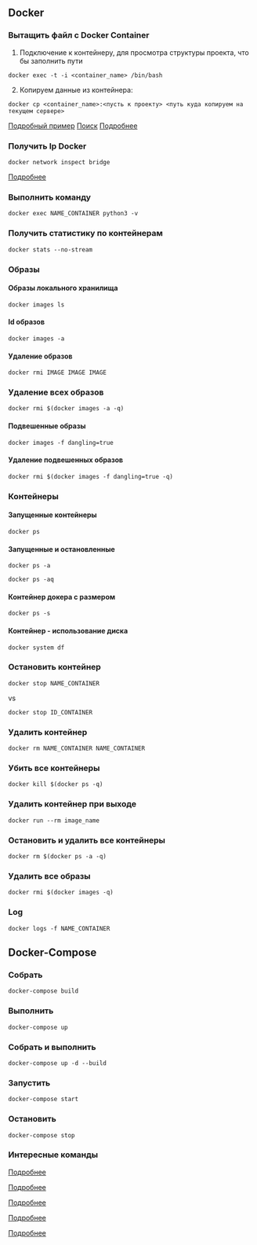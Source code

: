 ## Docker
### Вытащить файл с Docker Container
1. Подключение к контейнеру, для просмотра структуры проекта, что бы заполнить пути
```docker
docker exec -t -i <container_name> /bin/bash
```
2. Копируем данные из контейнера:
```docker
docker cp <container_name>:<пусть к проекту> <путь куда копируем на текущем сервере>
```

[Подробный пример](https://qna.habr.com/q/407474)
[Поиск](https://www.google.com/search?q=%D0%B4%D0%BE%D1%81%D1%82%D0%B0%D1%82%D1%8C+%D1%84%D0%B0%D0%B9%D0%BB+%D1%81+docker+%D0%BA%D0%BE%D0%BD%D1%82%D0%B5%D0%B9%D0%BD%D0%B5%D1%80%D0%B0&oq=%D0%B4%D0%BE%D1%81%D1%82%D0%B0%D1%82%D1%8C+%D1%84%D0%B0%D0%B9%D0%BB+%D1%81+%D0%B4%D0%BE%D0%BA%D0%B5%D1%80+%D0%BA%D0%BE%D0%BD%D1%82&aqs=chrome.1.69i57j33i22i29i30.6359j0j7&sourceid=chrome&ie=UTF-8)
[Подробнее](https://rtfm.co.ua/docker-skopirovat-fajl-iz-kontejnera-na-xost-mashinu-i-obratno/)

### Получить Ip Docker
```docker
docker network inspect bridge
```
[Подробнее](https://itsecforu.ru/2021/04/02/%F0%9F%90%B3-%D0%BA%D0%B0%D0%BA-%D1%83%D0%B7%D0%BD%D0%B0%D1%82%D1%8C-ip-%D0%B0%D0%B4%D1%80%D0%B5%D1%81-docker-%D0%BA%D0%BE%D0%BD%D1%82%D0%B5%D0%B9%D0%BD%D0%B5%D1%80%D0%B0/)

### Выполнить команду
```docker
docker exec NAME_CONTAINER python3 -v
```

### Получить статистику по контейнерам
```
docker stats --no-stream
```

### Образы
#### Образы локального хранилища
```docker
docker images ls
```

#### Id образов
```docker
docker images -a
```

#### Удаление образов
```docker
docker rmi IMAGE IMAGE IMAGE
```

### Удаление всех образов
```docker
docker rmi $(docker images -a -q)
```

#### Подвешенные образы
```docker
docker images -f dangling=true
```
#### Удаление подвешенных образов
```docker
docker rmi $(docker images -f dangling=true -q)
```

### Контейнеры
#### Запущенные контейнеры
```docker
docker ps
```

#### Запущенные и остановленные
```docker
docker ps -a
```

```docker
docker ps -aq
```

#### Контейнер докера с размером
```docker
docker ps -s
```

#### Контейнер - использование диска
```docker
docker system df
```


### Остановить контейнер
```docker
docker stop NAME_CONTAINER
```
vs
```docker
docker stop ID_CONTAINER
```

### Удалить контейнер
```docker
docker rm NAME_CONTAINER NAME_CONTAINER
```

### Убить все контейнеры
```docker
docker kill $(docker ps -q)
```

### Удалить контейнер при выходе
```docker
docker run --rm image_name
```

### Остановить и удалить все контейнеры
```docker
docker rm $(docker ps -a -q)
```

### Удалить все образы
```docker
docker rmi $(docker images -q)
```

### Log 
```docker
docker logs -f NAME_CONTAINER
```


## Docker-Compose
### Собрать
```docker
docker-compose build
```

### Выполнить
```docker
docker-compose up
```

### Собрать и выполнить
```docker
docker-compose up -d --build
```

### Запустить
```docker
docker-compose start
```

### Остановить
```docker
docker-compose stop
```

### Интересные команды
[Подробнее](https://devacademy.ru/article/kak-udalit-obrazy-kontieiniery-i-toma-docker)

[Подробнее](https://www.digitalocean.com/community/tutorials/how-to-remove-docker-images-containers-and-volumes-ru)

[Подробнее](https://www.codenotary.com/blog/extremely-useful-docker-commands/)

[Подробнее](https://www.digitalocean.com/community/tutorials/how-to-remove-docker-images-containers-and-volumes-ru)

[Подробнее](https://devacademy.ru/article/kak-udalit-obrazy-kontieiniery-i-toma-docker)


